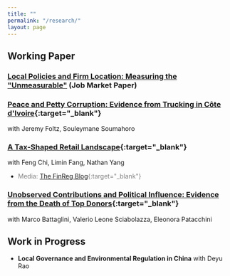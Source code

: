 ```yaml
---
title: ""
permalink: "/research/"
layout: page
---
```


## Working Paper

### [Local Policies and Firm Location: Measuring the "Unmeasurable"](lin_jmp.pdf) (Job Market Paper)

### [Peace and Petty Corruption: Evidence from Trucking in Côte d'Ivoire](https://papers.ssrn.com/sol3/papers.cfm?abstract_id=4292211){:target="_blank"} 
with Jeremy Foltz, Souleymane Soumahoro

### [A Tax-Shaped Retail Landscape](https://papers.ssrn.com/sol3/papers.cfm?abstract_id=4338974){:target="_blank"} 
with Feng Chi, Limin Fang, Nathan Yang
- <span style="color: gray;">Media: [The FinReg Blog](https://tinyurl.com/pfyfhr4v){:target="_blank"}</span>

### [Unobserved Contributions and Political Influence: Evidence from the Death of Top Donors](https://www.nber.org/papers/w32649){:target="_blank"} 
with Marco Battaglini, Valerio Leone Sciabolazza, Eleonora Patacchini

## Work in Progress

- **Local Governance and Environmental Regulation in China** with Deyu Rao
